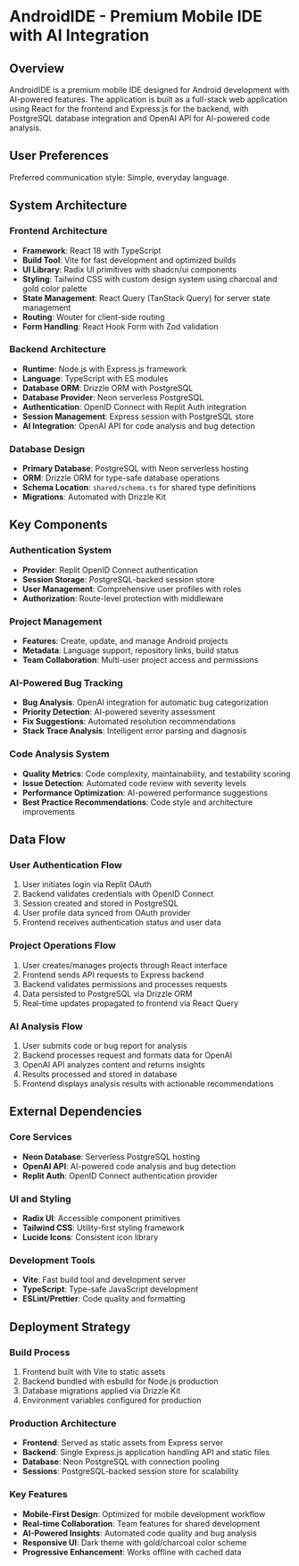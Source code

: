 # AndroidIDE - Premium Mobile IDE with AI Integration

## Overview

AndroidIDE is a premium mobile IDE designed for Android development with AI-powered features. The application is built as a full-stack web application using React for the frontend and Express.js for the backend, with PostgreSQL database integration and OpenAI API for AI-powered code analysis.

## User Preferences

Preferred communication style: Simple, everyday language.

## System Architecture

### Frontend Architecture
- **Framework**: React 18 with TypeScript
- **Build Tool**: Vite for fast development and optimized builds
- **UI Library**: Radix UI primitives with shadcn/ui components
- **Styling**: Tailwind CSS with custom design system using charcoal and gold color palette
- **State Management**: React Query (TanStack Query) for server state management
- **Routing**: Wouter for client-side routing
- **Form Handling**: React Hook Form with Zod validation

### Backend Architecture
- **Runtime**: Node.js with Express.js framework
- **Language**: TypeScript with ES modules
- **Database ORM**: Drizzle ORM with PostgreSQL
- **Database Provider**: Neon serverless PostgreSQL
- **Authentication**: OpenID Connect with Replit Auth integration
- **Session Management**: Express session with PostgreSQL store
- **AI Integration**: OpenAI API for code analysis and bug detection

### Database Design
- **Primary Database**: PostgreSQL with Neon serverless hosting
- **ORM**: Drizzle ORM for type-safe database operations
- **Schema Location**: `shared/schema.ts` for shared type definitions
- **Migrations**: Automated with Drizzle Kit

## Key Components

### Authentication System
- **Provider**: Replit OpenID Connect authentication
- **Session Storage**: PostgreSQL-backed session store
- **User Management**: Comprehensive user profiles with roles
- **Authorization**: Route-level protection with middleware

### Project Management
- **Features**: Create, update, and manage Android projects
- **Metadata**: Language support, repository links, build status
- **Team Collaboration**: Multi-user project access and permissions

### AI-Powered Bug Tracking
- **Bug Analysis**: OpenAI integration for automatic bug categorization
- **Priority Detection**: AI-powered severity assessment
- **Fix Suggestions**: Automated resolution recommendations
- **Stack Trace Analysis**: Intelligent error parsing and diagnosis

### Code Analysis System
- **Quality Metrics**: Code complexity, maintainability, and testability scoring
- **Issue Detection**: Automated code review with severity levels
- **Performance Optimization**: AI-powered performance suggestions
- **Best Practice Recommendations**: Code style and architecture improvements

## Data Flow

### User Authentication Flow
1. User initiates login via Replit OAuth
2. Backend validates credentials with OpenID Connect
3. Session created and stored in PostgreSQL
4. User profile data synced from OAuth provider
5. Frontend receives authentication status and user data

### Project Operations Flow
1. User creates/manages projects through React interface
2. Frontend sends API requests to Express backend
3. Backend validates permissions and processes requests
4. Data persisted to PostgreSQL via Drizzle ORM
5. Real-time updates propagated to frontend via React Query

### AI Analysis Flow
1. User submits code or bug report for analysis
2. Backend processes request and formats data for OpenAI
3. OpenAI API analyzes content and returns insights
4. Results processed and stored in database
5. Frontend displays analysis results with actionable recommendations

## External Dependencies

### Core Services
- **Neon Database**: Serverless PostgreSQL hosting
- **OpenAI API**: AI-powered code analysis and bug detection
- **Replit Auth**: OpenID Connect authentication provider

### UI and Styling
- **Radix UI**: Accessible component primitives
- **Tailwind CSS**: Utility-first styling framework
- **Lucide Icons**: Consistent icon library

### Development Tools
- **Vite**: Fast build tool and development server
- **TypeScript**: Type-safe JavaScript development
- **ESLint/Prettier**: Code quality and formatting

## Deployment Strategy

### Build Process
1. Frontend built with Vite to static assets
2. Backend bundled with esbuild for Node.js production
3. Database migrations applied via Drizzle Kit
4. Environment variables configured for production

### Production Architecture
- **Frontend**: Served as static assets from Express server
- **Backend**: Single Express.js application handling API and static files
- **Database**: Neon PostgreSQL with connection pooling
- **Sessions**: PostgreSQL-backed session store for scalability

### Key Features
- **Mobile-First Design**: Optimized for mobile development workflow
- **Real-time Collaboration**: Team features for shared development
- **AI-Powered Insights**: Automated code quality and bug analysis
- **Responsive UI**: Dark theme with gold/charcoal color scheme
- **Progressive Enhancement**: Works offline with cached data